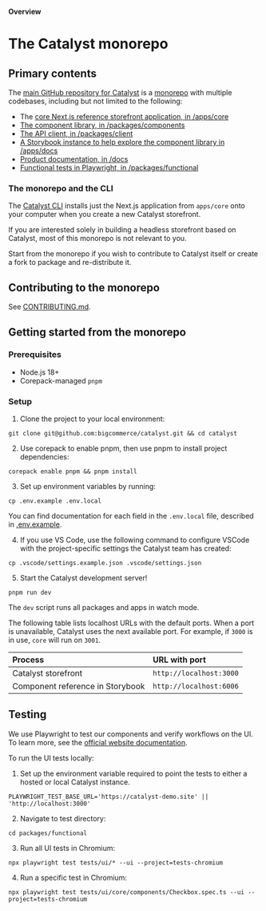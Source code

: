 **Overview**
# The Catalyst monorepo

## Primary contents

The [main GitHub repository for Catalyst](https://github.com/bigcommerce/catalyst) is a [monorepo](https://en.wikipedia.org/wiki/Monorepo) with multiple codebases, including but not limited to the following:

* The [core Next.js reference storefront application, in /apps/core](https://github.com/bigcommerce/catalyst/tree/main/apps/core)
* [The component library, in /packages/components](https://github.com/bigcommerce/catalyst/tree/main/packages/components)
* [The API client, in /packages/client](https://github.com/bigcommerce/catalyst/tree/main/packages/client)
* [A Storybook instance to help explore the component library in /apps/docs](https://github.com/bigcommerce/catalyst/tree/main/apps/docs)
* [Product documentation, in /docs](https://github.com/bigcommerce/catalyst/tree/main/docs)
* [Functional tests in Playwright, in /packages/functional](https://github.com/bigcommerce/catalyst/tree/main/packages/functional)

### The monorepo and the CLI

The [Catalyst CLI](https://www.npmjs.com/package/create-catalyst-storefront) installs just the Next.js application from `apps/core` onto your computer when you create a new Catalyst storefront.

If you are interested solely in building a headless storefront based on Catalyst, most of this monorepo is not relevant to you.

Start from the monorepo if you wish to contribute to Catalyst itself or create a fork to package and re-distribute it.

## Contributing to the monorepo

See [CONTRIBUTING.md](https://github.com/bigcommerce/catalyst/tree/main/CONTRIBUTING.md).

## Getting started from the monorepo

### Prerequisites

* Node.js 18+
* Corepack-managed `pnpm`

### Setup

1. Clone the project to your local environment:

```shell copy
git clone git@github.com:bigcommerce/catalyst.git && cd catalyst
```

2. Use corepack to enable pnpm, then use pnpm to install project dependencies:

```shell copy
corepack enable pnpm && pnpm install
```

3. Set up environment variables by running:

```shell copy
cp .env.example .env.local
```

You can find documentation for each field in the `.env.local` file, described in [.env.example](https://github.com/bigcommerce/catalyst/tree/main/.env.example).

4. If you use VS Code, use the following command to configure VSCode with the project-specific settings the Catalyst team has created:

```shell copy
cp .vscode/settings.example.json .vscode/settings.json
```

5. Start the Catalyst development server!

```shell copy
pnpm run dev
```

The `dev` script runs all packages and apps in watch mode.

The following table lists localhost URLs with the default ports. When a port is unavailable, Catalyst uses the next available port. For example, if `3000` is in use, `core` will run on `3001`.

| Process | URL with port |
|:--------|:--------------|
| Catalyst storefront | `http://localhost:3000` |
| Component reference in Storybook | `http://localhost:6006` |

## Testing

We use Playwright to test our components and verify workflows on the UI. To learn more, see the [official website documentation](https://playwright.dev/docs/intro).

To run the UI tests locally:

1. Set up the environment variable required to point the tests to either a hosted or local Catalyst instance.

```shell copy
PLAYWRIGHT_TEST_BASE_URL='https://catalyst-demo.site' || 'http://localhost:3000'
```

2. Navigate to test directory:

```shell copy
cd packages/functional
```

3. Run all UI tests in Chromium:

```shell copy
npx playwright test tests/ui/* --ui --project=tests-chromium
```

4. Run a specific test in Chromium:

```shell copy
npx playwright test tests/ui/core/components/Checkbox.spec.ts --ui --project=tests-chromium
```
